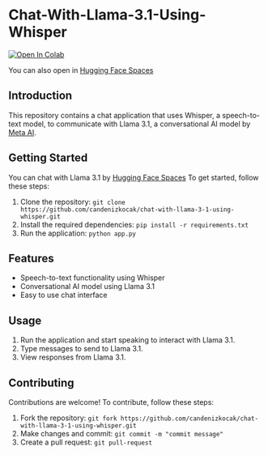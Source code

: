 # Chat-With-Llama-3.1-Using-Whisper

<a target="_blank" href="https://colab.research.google.com/github/candenizkocak/Chat-With-Llama-3.1-Using-Whisper/blob/main/chat_with_llama_3_1_8B_with_text_or_voice.ipynb">
  <img src="https://colab.research.google.com/assets/colab-badge.svg" alt="Open In Colab"/>
</a>

You can also open in [Hugging Face Spaces](https://huggingface.co/spaces/candenizkocak/chat_with_llama_3.1_using_whisper)

## **Introduction**

This repository contains a chat application that uses Whisper, a speech-to-text model, to communicate with Llama 3.1, a conversational AI model by [Meta AI](https://ai.meta.com/meta-ai/).

## **Getting Started**

You can chat with Llama 3.1 by [Hugging Face Spaces](https://huggingface.co/spaces/candenizkocak/chat_with_llama_3.1_using_whisper)
To get started, follow these steps:

1.  Clone the repository:  `git clone https://github.com/candenizkocak/chat-with-llama-3-1-using-whisper.git`
2.  Install the required dependencies:  `pip install -r requirements.txt`
3.  Run the application:  `python app.py`

## **Features**

-   Speech-to-text functionality using Whisper
-   Conversational AI model using Llama 3.1
-   Easy to use chat interface

## **Usage**

1.  Run the application and start speaking to interact with Llama 3.1.
2.  Type messages to send to Llama 3.1.
3.  View responses from Llama 3.1.

## **Contributing**

Contributions are welcome! To contribute, follow these steps:

1.  Fork the repository:  `git fork https://github.com/candenizkocak/chat-with-llama-3-1-using-whisper.git`
2.  Make changes and commit:  `git commit -m "commit message"`
3.  Create a pull request:  `git pull-request`
